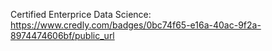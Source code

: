 Certified Enterprice Data Science: https://www.credly.com/badges/0bc74f65-e16a-40ac-9f2a-8974474606bf/public_url
